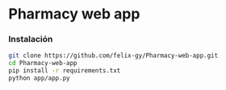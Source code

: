 # Pharmacy web app

### Instalación

```bash
git clone https://github.com/felix-gy/Pharmacy-web-app.git
cd Pharmacy-web-app
pip install -r requirements.txt
python app/app.py
```

